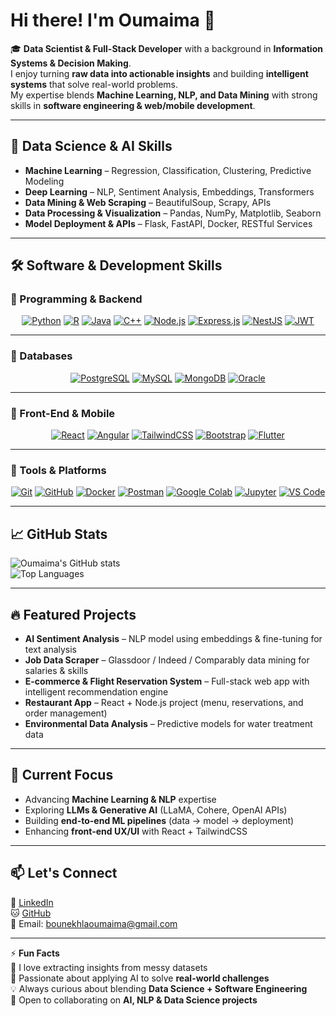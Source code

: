 # Hi there! I'm Oumaima 👋  

🎓 **Data Scientist & Full-Stack Developer** with a background in **Information Systems & Decision Making**.  
I enjoy turning **raw data into actionable insights** and building **intelligent systems** that solve real-world problems.  
My expertise blends **Machine Learning, NLP, and Data Mining** with strong skills in **software engineering & web/mobile development**.

---

## 🧠 Data Science & AI Skills  
- **Machine Learning** – Regression, Classification, Clustering, Predictive Modeling  
- **Deep Learning** – NLP, Sentiment Analysis, Embeddings, Transformers  
- **Data Mining & Web Scraping** – BeautifulSoup, Scrapy, APIs  
- **Data Processing & Visualization** – Pandas, NumPy, Matplotlib, Seaborn  
- **Model Deployment & APIs** – Flask, FastAPI, Docker, RESTful Services  

---

## 🛠️ Software & Development Skills  

### 🔹 Programming & Backend  
<div align="center">

[![Python](https://img.shields.io/badge/Python-3776AB?style=for-the-badge&logo=python&logoColor=white)](https://www.python.org/) 
[![R](https://img.shields.io/badge/R-276DC3?style=for-the-badge&logo=r&logoColor=white)](https://www.r-project.org/) 
[![Java](https://img.shields.io/badge/Java-ED8B00?style=for-the-badge&logo=openjdk&logoColor=white)](https://www.java.com/) 
[![C++](https://img.shields.io/badge/C++-00599C?style=for-the-badge&logo=cplusplus&logoColor=white)](https://isocpp.org/) 
[![Node.js](https://img.shields.io/badge/Node.js-43853D?style=for-the-badge&logo=node.js&logoColor=white)](https://nodejs.org/) 
[![Express.js](https://img.shields.io/badge/Express.js-404D59?style=for-the-badge)](https://expressjs.com/) 
[![NestJS](https://img.shields.io/badge/NestJS-E0234E?style=for-the-badge&logo=nestjs&logoColor=white)](https://nestjs.com/) 
[![JWT](https://img.shields.io/badge/JWT-000000?style=for-the-badge&logo=jsonwebtokens&logoColor=white)](https://jwt.io/) 

</div>


---


### 🔹 Databases  
<div align="center">

[![PostgreSQL](https://img.shields.io/badge/PostgreSQL-316192?style=for-the-badge&logo=postgresql&logoColor=white)](https://www.postgresql.org/) [![MySQL](https://img.shields.io/badge/MySQL-00000F?style=for-the-badge&logo=mysql&logoColor=white)](https://www.mysql.com/)  [![MongoDB](https://img.shields.io/badge/MongoDB-4EA94B?style=for-the-badge&logo=mongodb&logoColor=white)](https://www.mongodb.com/)  [![Oracle](https://img.shields.io/badge/Oracle-F80000?style=for-the-badge&logo=oracle&logoColor=white)](https://www.oracle.com/)  

</div>


---

### 🔹 Front-End & Mobile  
<div align="center">

[![React](https://img.shields.io/badge/React-20232A?style=for-the-badge&logo=react&logoColor=61DAFB)](https://reactjs.org/) [![Angular](https://img.shields.io/badge/Angular-DD0031?style=for-the-badge&logo=angular&logoColor=white)](https://angular.io/) [![TailwindCSS](https://img.shields.io/badge/TailwindCSS-38B2AC?style=for-the-badge&logo=tailwind-css&logoColor=white)](https://tailwindcss.com/) [![Bootstrap](https://img.shields.io/badge/Bootstrap-563D7C?style=for-the-badge&logo=bootstrap&logoColor=white)](https://getbootstrap.com/) [![Flutter](https://img.shields.io/badge/Flutter-02569B?style=for-the-badge&logo=flutter&logoColor=white)](https://flutter.dev/)  

</div>

---

### 🔹 Tools & Platforms  
<div align="center">

[![Git](https://img.shields.io/badge/Git-F05032?style=for-the-badge&logo=git&logoColor=white)](https://git-scm.com/) [![GitHub](https://img.shields.io/badge/GitHub-181717?style=for-the-badge&logo=github&logoColor=white)](https://github.com/) [![Docker](https://img.shields.io/badge/Docker-2496ED?style=for-the-badge&logo=docker&logoColor=white)](https://www.docker.com/) [![Postman](https://img.shields.io/badge/Postman-FF6C37?style=for-the-badge&logo=postman&logoColor=white)](https://www.postman.com/) [![Google Colab](https://img.shields.io/badge/Colab-F9AB00?style=for-the-badge&logo=googlecolab&color=525252)](https://colab.research.google.com/) [![Jupyter](https://img.shields.io/badge/Jupyter-F37626?style=for-the-badge&logo=jupyter&logoColor=white)](https://jupyter.org/) [![VS Code](https://img.shields.io/badge/VSCode-0078d7?style=for-the-badge&logo=visual-studio-code&logoColor=white)](https://code.visualstudio.com/)  

</div>


---

## 📈 GitHub Stats  
![Oumaima's GitHub stats](https://github-readme-stats.vercel.app/api?username=Oumib&show_icons=true&theme=radical)  
![Top Languages](https://github-readme-stats.vercel.app/api/top-langs/?username=Oumib&layout=compact&theme=radical)  

---

## 🔥 Featured Projects  
- **AI Sentiment Analysis** – NLP model using embeddings & fine-tuning for text analysis  
- **Job Data Scraper** – Glassdoor / Indeed / Comparably data mining for salaries & skills  
- **E-commerce & Flight Reservation System** – Full-stack web app with intelligent recommendation engine  
- **Restaurant App** – React + Node.js project (menu, reservations, and order management)  
- **Environmental Data Analysis** – Predictive models for water treatment data  

---

## 🌱 Current Focus  
- Advancing **Machine Learning & NLP** expertise  
- Exploring **LLMs & Generative AI** (LLaMA, Cohere, OpenAI APIs)  
- Building **end-to-end ML pipelines** (data → model → deployment)  
- Enhancing **front-end UX/UI** with React + TailwindCSS  

---

## 📫 Let's Connect  
💼 [LinkedIn](https://www.linkedin.com/in/oumaima-bounekhla-014734222)  
🐱 [GitHub](https://github.com/Oumib)  
📧 Email: bounekhlaoumaima@gmail.com  

---

⚡ **Fun Facts**  
🎯 I love extracting insights from messy datasets  
🚀 Passionate about applying AI to solve **real-world challenges**  
💡 Always curious about blending **Data Science + Software Engineering**  
🌟 Open to collaborating on **AI, NLP & Data Science projects**
